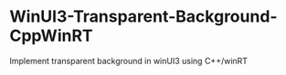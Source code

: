 # WinUI3-Transparent-Background-CppWinRT
Implement transparent background in winUI3 using C++/winRT
